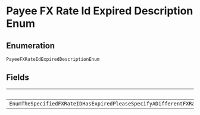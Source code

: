 
# Payee FX Rate Id Expired Description Enum

## Enumeration

`PayeeFXRateIdExpiredDescriptionEnum`

## Fields

| Name |
|  --- |
| `EnumTheSpecifiedFXRateIDHasExpiredPleaseSpecifyADifferentFXRateIdAndTryTheRequestAgainAlternatelyRemoveTheFXRateIDToProcessTheRequestUsingTheDefaultExchangeRate` |

